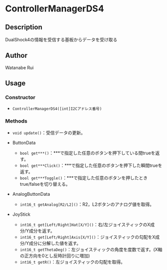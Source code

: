 # ControllerManagerDS4

## Description

DualShock4の情報を受信する基板からデータを受け取る

## Author
Watanabe Rui

## Usage

### Constructor

* `ControllerManagerDS4([int]I2Cアドレス番号)`

### Methods

* `void update()`：受信データの更新。
* ButtonData
    * `bool get***()`：***で指定した任意のボタンを押下している間trueを返す。
    * `bool get***Click()`：***で指定した任意のボタンを押下した瞬間trueを返す。
    * `bool get***Toggle()`：***で指定した任意のボタンを押したときtrue/falseを切り替える。

* AnalogButtonData
    * `int16_t getAnalog[R2/L2]()`：R2，L2ボタンのアナログ値を取得。

* JoyStick
    * `int16_t get[Left/Right]Hat[X/Y]()`：右/左ジョイスティックのX成分/Y成分を返す。
    * `int16_t get[Left/Right]Axis[X/Y]()`：ジョイスティックの勾配をX成分/Y成分に分解した値を返す。
    * `int16_t getThetaDeg()`：左ジョイスティックの角度を度数で返す。(X軸の正方向を0とし反時計回りに増加)
    * `int16_t getR()`：左ジョイスティックの勾配を取得。
